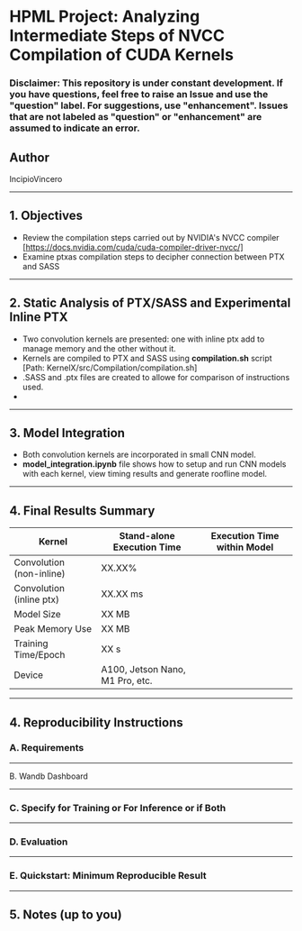 # HPML Project: Analyzing Intermediate Steps of NVCC Compilation of CUDA Kernels

### ****Disclaimer****: This repository is under constant development. If you have questions, feel free to raise an Issue and use the "question" label. For suggestions, use "enhancement". Issues that are not labeled as "question" or "enhancement" are assumed to indicate an error.

## Author
IncipioVincero

---

## 1. Objectives
<!--Describe the task being solved/researched-->
- Review the compilation steps carried out by NVIDIA's NVCC compiler [https://docs.nvidia.com/cuda/cuda-compiler-driver-nvcc/]
- Examine ptxas compilation steps to decipher connection between PTX and SASS
---

## 2. Static Analysis of PTX/SASS and Experimental Inline PTX 
<!--Summarize the model architecture(s) used (e.g., ResNet-18, Transformer). Include:
- Framework (e.g., PyTorch, TensorFlow)
- Any custom layers or changes to standard models-->
- Two convolution kernels are presented: one with inline ptx add to manage memory and the other without it.
- Kernels are compiled to PTX and SASS using **compilation.sh** script [Path: KernelX/src/Compilation/compilation.sh]
- .SASS and .ptx files are created to allowe for comparison of instructions used.
- 

---
## 3. Model Integration
- Both convolution kernels are incorporated in small CNN model.
- **model_integration.ipynb** file shows how to setup and run CNN models with each kernel, view timing results and generate roofline model.



---
## 4. Final Results Summary



| Kernel               | Stand-alone Execution Time        | Execution Time within Model |
|----------------------|-------------|--------------------|                
| Convolution (non-inline) | XX.XX%      |                    |
| Convolution (inline ptx)   | XX.XX ms    |                    |
| Model Size           | XX MB       |                    |
| Peak Memory Use      | XX MB       |                    |
| Training Time/Epoch  | XX s        |                    |
| Device               | A100, Jetson Nano, M1 Pro, etc.  |

---

## 4. Reproducibility Instructions

### A. Requirements

<!--Install dependencies:
```bash
pip install -r requirements.txt
```-->

---

B. Wandb Dashboard

<!--View training and evaluation metrics here: Wandb Dashboard Link
(Replace with actual link)-->

---

### C. Specify for Training or For Inference or if Both 

<!--To train the model from scratch:
```bash
python train.py --config configs/default.yaml
```-->

---

### D. Evaluation

<!--To evaluate the trained model:
```bash
python eval.py --weights checkpoints/best_model.pth
```-->

---

### E. Quickstart: Minimum Reproducible Result

<!--To reproduce our minimum reported result (e.g., XX.XX% accuracy), run:

```bash
# Step 1: Set up environment
pip install -r requirements.txt

# Step 2: Download dataset
bash scripts/download_dataset.sh  # if applicable

# Step 3: Run training (or skip if checkpoint is provided)
python train.py --config configs/default.yaml

# Step 4: Evaluate
python eval.py --weights checkpoints/best_model.pth
```-->

---

## 5. Notes (up to you)
<!-- - All scripts are located in `scripts/`, `train.py`, `eval.py`, and `configs/`.
- Trained Model are saved in `models/`.
- Contact information-->
